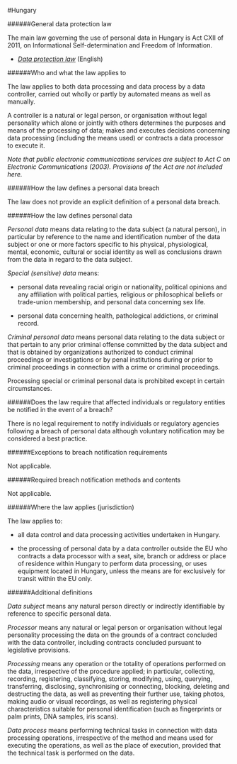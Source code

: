 #Hungary


######General data protection law



The main law governing the use of personal data in Hungary is Act CXII of 2011, on Informational Self-determination and Freedom of Information.



-   [*Data protection law*](http://www.naih.hu/files/ActCXIIof2011_mod_lekt_2012_12_05.pdf) (English)



######Who and what the law applies to



The law applies to both data processing and data process by a data controller, carried out wholly or partly by automated means as well as manually.



A controller is a natural or legal person, or organisation without legal personality which alone or jointly with others determines the purposes and means of the processing of data; makes and executes decisions concerning data processing (including the means used) or contracts a data processor to execute it.



*Note that public electronic communications services are subject to Act C on Electronic Communications (2003). Provisions of the Act are not included here.*



######How the law defines a personal data breach



The law does not provide an explicit definition of a personal data breach.



######How the law defines personal data



*Personal data* means data relating to the data subject (a natural person), in particular by reference to the name and identification number of the data subject or one or more factors specific to his physical, physiological, mental, economic, cultural or social identity as well as conclusions drawn from the data in regard to the data subject.



*Special (sensitive) data* means:



-   personal data revealing racial origin or nationality, political opinions and any affiliation with political parties, religious or philosophical beliefs or trade-union membership, and personal data concerning sex life.





-   personal data concerning health, pathological addictions, or criminal record.



*Criminal personal data* means personal data relating to the data subject or that pertain to any prior criminal offense committed by the data subject and that is obtained by organizations authorized to conduct criminal proceedings or investigations or by penal institutions during or prior to criminal proceedings in connection with a crime or criminal proceedings.



Processing special or criminal personal data is prohibited except in certain circumstances.



######Does the law require that affected individuals or regulatory entities be notified in the event of a breach?



There is no legal requirement to notify individuals or regulatory agencies following a breach of personal data although voluntary notification may be considered a best practice.



######Exceptions to breach notification requirements



Not applicable.



######Required breach notification methods and contents



Not applicable.



######Where the law applies (jurisdiction)



The law applies to:



-   all data control and data processing activities undertaken in Hungary.





-   the processing of personal data by a data controller outside the EU who contracts a data processor with a seat, site, branch or address or place of residence within Hungary to perform data processing, or uses equipment located in Hungary, unless the means are for exclusively for transit within the EU only.



######Additional definitions



*Data subject* means any natural person directly or indirectly identifiable by reference to specific personal data.



*Processor* means any natural or legal person or organisation without legal personality processing the data on the grounds of a contract concluded with the data controller, including contracts concluded pursuant to legislative provisions.



*Processing* means any operation or the totality of operations performed on the data, irrespective of the procedure applied; in particular, collecting, recording, registering, classifying, storing, modifying, using, querying, transferring, disclosing, synchronising or connecting, blocking, deleting and destructing the data, as well as preventing their further use, taking photos, making audio or visual recordings, as well as registering physical characteristics suitable for personal identification (such as fingerprints or palm prints, DNA samples, iris scans).



*Data process* means performing technical tasks in connection with data processing operations, irrespective of the method and means used for executing the operations, as well as the place of execution, provided that the technical task is performed on the data.

